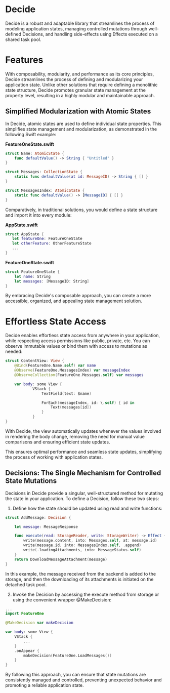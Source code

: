 # Decide

Decide is a robust and adaptable library that streamlines the process of modeling application states, managing controlled mutations through well-defined Decisions, and handling side-effects using Effects executed on a shared task pool.


# Features

With composability, modularity, and performance as its core principles, Decide streamlines the process of defining and modularizing your application state. Unlike other solutions that require defining a monolithic state structure, Decide promotes granular state management at the property level, resulting in a highly modular and maintainable approach.


## Simplified Modularization with Atomic States
In Decide, atomic states are used to define individual state properties. This simplifies state management and modularization, as demonstrated in the following Swift example:

**FeatureOneState.swift**
```swift
struct Name: AtomicState {
    func defaultValue() -> String { "Untitled" }
}

struct Messages: CollectionState {
    static func defaultValue(at id: MessageID) -> String { [] }
}

struct MessagesIndex: AtomicState {
    static func defaultValue() -> [MessageID] { [] }
}
```

Comparatively, in traditional solutions, you would define a state structure and import it into every module:

**AppState.swift**
```swift
struct AppState {
   let featureOne: FeatureOneState
   let otherFeature: OtherFeatureState
   ...
}
```

**FeatureOneState.swift**
```swift
struct FeatureOneState {
    let name: String
    let messages: [MessageID: String]
}
```

By embracing Decide's composable approach, you can create a more accessible, organized, and appealing state management solution.


# Effortless State Access

Decide enables effortless state access from anywhere in your application, while respecting access permissions like public, private, etc. You can observe immutable values or bind them with access to mutations as needed:

```swift
struct ContentView: View {
    @Bind(FeatureOne.Name.self) var name
    @Observe(FeatureOne.MessagesIndex) var messageIndex
    @ObserveCollection(FeatureOne.Messages.self) var messages

    var body: some View {
            VStack {
                TextField(text: $name)

                ForEach(messageIndex, id: \.self) { id in
                    Text(messages[id])
                }
            }
}
```

With Decide, the view automatically updates whenever the values involved in rendering the body change, removing the need for manual value comparisons and ensuring efficient state updates.

This ensures optimal performance and seamless state updates, simplifying the process of working with application states.

## Decisions: The Single Mechanism for Controlled State Mutations

Decisions in Decide provide a singular, well-structured method for mutating the state in your application. To define a Decision, follow these two steps:

1. Define how the state should be updated using read and write functions:
```swift
struct AddMessage: Decision {

    let message: MessageResponse

    func execute(read: StorageReader, write: StorageWriter) -> Effect {
        write(message.content, into: Messages.self, at: message.id)
        write(message.id, into: MessagesIndex.self, .append)
        write(.loadingAttachments, into: MessageStatus.self)
    }
    return DownloadMessageAttachment(message)
}
```

In this example, the message received from the backend is added to the storage, and then the downloading of its attachments is initiated on the detached task pool.

2. Invoke the Decision by accessing the execute method from storage or using the convenient wrapper @MakeDecision:
```swift
...
import FeatureOne

@MakeDecision var makeDecision

var body: some View {
    VStack {
        ...
    }
    .onAppear {
        makeDecision(FeatureOne.LoadMessages())
    }
}
```

By following this approach, you can ensure that state mutations are consistently managed and controlled, preventing unexpected behavior and promoting a reliable application state.
